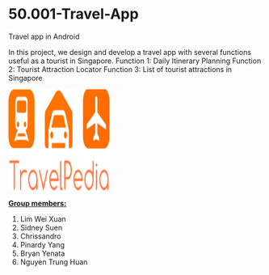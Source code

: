 # 50.001-Travel-App
Travel app in Android

In this project, we design and develop a travel app with several functions useful as a tourist in Singapore.
Function 1: Daily Itinerary Planning 
Function 2: Tourist Attraction Locator 
Function 3: List of tourist attractions in Singapore

<img src="https://github.com/pinardy/50.001-Travel-App/blob/master/TravelApp/app/src/main/res/drawable/travelpedia.png" width="200" height="200" />

<u><b>Group members:</b></u>  
1) Lim Wei Xuan  
2) Sidney Suen  
3) Chrissandro  
4) Pinardy Yang  
5) Bryan Yenata  
6) Nguyen Trung Huan
